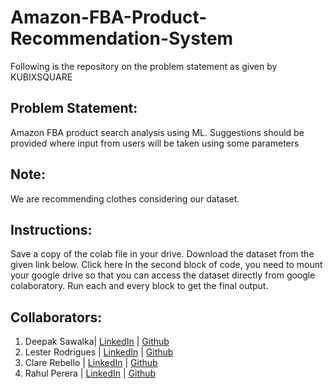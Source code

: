 # Amazon-FBA-Product-Recommendation-System

Following is the repository on the problem statement as given by KUBIXSQUARE

## Problem Statement:
Amazon FBA product search analysis using ML. Suggestions should be provided where input from users will be taken using some parameters

## Note:
We are recommending clothes considering our dataset.

## Instructions:
Save a copy of the colab file in your drive. Download the dataset from the given link below. Click here
In the second block of code, you need to mount your google drive so that you can access the dataset directly from google colaboratory.
Run each and every block to get the final output.

## Collaborators:

01. Deepak Sawalka| [LinkedIn](https://www.linkedin.com/in/deepak-sawalka/) | [Github](https://github.com/DEEPAK-92130)
02. Lester Rodrigues | [LinkedIn]( https://www.linkedin.com/in/lester-rodrigues-2001/) | [Github](https://github.com/rodrigueslesterLML)
03. Clare Rebello | [LinkedIn](https://www.linkedin.com/in/clarerebello09/) | [Github]( https://github.com/clare0901)
04. Rahul Perera | [LinkedIn](https://www.linkedin.com/in/rahul-pereira) | [Github](https://github.com/raulforreal)


